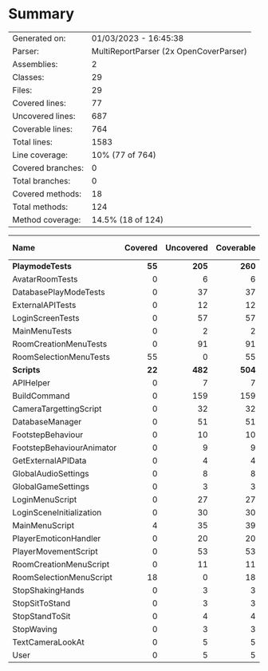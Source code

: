 ﻿# Summary
|||
|:---|:---|
| Generated on: | 01/03/2023 - 16:45:38 |
| Parser: | MultiReportParser (2x OpenCoverParser) |
| Assemblies: | 2 |
| Classes: | 29 |
| Files: | 29 |
| Covered lines: | 77 |
| Uncovered lines: | 687 |
| Coverable lines: | 764 |
| Total lines: | 1583 |
| Line coverage: | 10% (77 of 764) |
| Covered branches: | 0 |
| Total branches: | 0 |
| Covered methods: | 18 |
| Total methods: | 124 |
| Method coverage: | 14.5% (18 of 124) |

|**Name**|**Covered**|**Uncovered**|**Coverable**|**Total**|**Line coverage**|**Covered**|**Total**|**Branch coverage**|**Covered**|**Total**|**Method coverage**|
|:---|---:|---:|---:|---:|---:|---:|---:|---:|---:|---:|---:|
|**PlaymodeTests**|**55**|**205**|**260**|**575**|**21.1%**|**0**|**0**|****|**10**|**46**|**21.7%**|
|AvatarRoomTests|0|6|6|19|0%|0|0||0|2|0%|
|DatabasePlayModeTests|0|37|37|79|0%|0|0||0|4|0%|
|ExternalAPITests|0|12|12|27|0%|0|0||0|2|0%|
|LoginScreenTests|0|57|57|204|0%|0|0||0|10|0%|
|MainMenuTests|0|2|2|13|0%|0|0||0|1|0%|
|RoomCreationMenuTests|0|91|91|141|0%|0|0||0|17|0%|
|RoomSelectionMenuTests|55|0|55|92|100%|0|0||10|10|100%|
|**Scripts**|**22**|**482**|**504**|**1008**|**4.3%**|**0**|**0**|****|**8**|**78**|**10.2%**|
|APIHelper|0|7|7|19|0%|0|0||0|1|0%|
|BuildCommand|0|159|159|262|0%|0|0||0|14|0%|
|CameraTargettingScript|0|32|32|68|0%|0|0||0|4|0%|
|DatabaseManager|0|51|51|103|0%|0|0||0|12|0%|
|FootstepBehaviour|0|10|10|27|0%|0|0||0|2|0%|
|FootstepBehaviourAnimator|0|9|9|21|0%|0|0||0|2|0%|
|GetExternalAPIData|0|4|4|16|0%|0|0||0|1|0%|
|GlobalAudioSettings|0|8|8|18|0%|0|0||0|3|0%|
|GlobalGameSettings|0|3|3|10|0%|0|0||0|1|0%|
|LoginMenuScript|0|27|27|48|0%|0|0||0|4|0%|
|LoginSceneInitialization|0|30|30|70|0%|0|0||0|1|0%|
|MainMenuScript|4|35|39|77|10.2%|0|0||2|11|18.1%|
|PlayerEmoticonHandler|0|20|20|34|0%|0|0||0|4|0%|
|PlayerMovementScript|0|53|53|99|0%|0|0||0|3|0%|
|RoomCreationMenuScript|0|11|11|28|0%|0|0||0|3|0%|
|RoomSelectionMenuScript|18|0|18|32|100%|0|0||6|6|100%|
|StopShakingHands|0|3|3|11|0%|0|0||0|1|0%|
|StopSitToStand|0|3|3|13|0%|0|0||0|1|0%|
|StopStandToSit|0|4|4|14|0%|0|0||0|1|0%|
|StopWaving|0|3|3|11|0%|0|0||0|1|0%|
|TextCameraLookAt|0|5|5|16|0%|0|0||0|1|0%|
|User|0|5|5|11|0%|0|0||0|1|0%|
